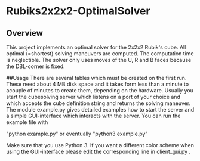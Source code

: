 # Rubiks2x2x2-OptimalSolver
## Overview
This project implements an optimal solver for the 2x2x2 Rubik's cube. All optimal (=shortest) solving maneuvers are computed. The computation time is neglectible. The solver only uses moves of the U, R and B faces because the DBL-corner is fixed. 

##Usage
There are several tables which must be created on the first run. These need about 4 MB disk space and it takes form less than a minute to acouple of minutes to create them, depending on the hardware. Usually you start the cubesolving server which listens on a port of your choice and which accepts the cube definition string and returns the solving maneuver. The module example.py gives detailed examples how to start the server and a simple GUI-interface which interacts with the server. You can run the example file with

"python example.py" or eventually "python3 example.py"

Make sure that you use Python 3.
If you want a different color scheme when using the GUI-interface please edit the corresponding line in client_gui.py .

